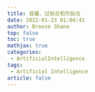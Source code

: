 ```yaml
---
title: 容量、过拟合和欠拟合
date: 2022-01-23 01:04:41
author: Breeze Shane
top: false
toc: true
mathjax: true
categories: 
 - ArtificialIntelligence
tags: 
 - Artificial Intelligence
article: false
---
```

